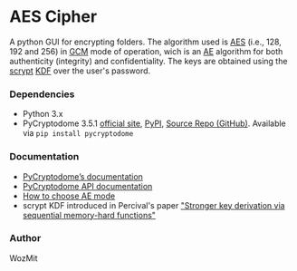 # AES Cipher
A python GUI for encrypting folders. The algorithm used is [AES](https://es.wikipedia.org/wiki/Advanced_Encryption_Standard) (i.e., 128, 192 and 256) in [GCM](https://en.wikipedia.org/wiki/Galois/Counter_Mode) mode of operation, wich is an [AE](https://en.wikipedia.org/wiki/Authenticated_encryption) algorithm for both authenticity (integrity) and confidentiality. The keys are obtained using the [scrypt](https://en.wikipedia.org/wiki/Scrypt) [KDF](https://en.wikipedia.org/wiki/Key_derivation_function) over the user's password.

### Dependencies
* Python 3.x
* PyCryptodome 3.5.1 [official site](http://pycryptodome.readthedocs.io/en/latest/src/introduction.html), [PyPI](https://pypi.python.org/pypi/pycryptodome), [Source Repo (GitHub)](https://github.com/Legrandin/pycryptodome). Available via `pip install pycryptodome`

### Documentation
* [PyCryptodome’s documentation](https://www.pycryptodome.org/en/latest/)
* [PyCryptodome API documentation](http://pycryptodome.readthedocs.io/en/latest/src/api.html)
* [How to choose AE mode](https://blog.cryptographyengineering.com/2012/05/19/how-to-choose-authenticated-encryption/)
* scrypt KDF introduced in Percival's paper ["Stronger key derivation via sequential memory-hard functions"](http://www.tarsnap.com/scrypt/scrypt.pdf)

### Author
WozMit